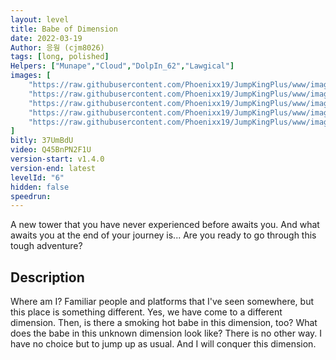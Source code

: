```yaml
---
layout: level
title: Babe of Dimension
date: 2022-03-19
Author: 응웡 (cjm8026)
tags: [long, polished]
Helpers: ["Munape","Cloud","DolpIn_62","Lawgical"]
images: [
    "https://raw.githubusercontent.com/Phoenixx19/JumpKingPlus/www/images/workshop/levels/ws6-banner.png",
    "https://raw.githubusercontent.com/Phoenixx19/JumpKingPlus/www/images/workshop/levels/ws6-2.png",
    "https://raw.githubusercontent.com/Phoenixx19/JumpKingPlus/www/images/workshop/levels/ws6-3.png",
    "https://raw.githubusercontent.com/Phoenixx19/JumpKingPlus/www/images/workshop/levels/ws6-4.png",
    "https://raw.githubusercontent.com/Phoenixx19/JumpKingPlus/www/images/workshop/levels/ws6-5.png",
]
bitly: 37UmBdU
video: Q45BnPN2F1U
version-start: v1.4.0
version-end: latest
levelId: "6"
hidden: false
speedrun:
---
```


A new tower that you have never experienced before awaits you. And what awaits you at the end of your journey is... Are you ready to go through this tough adventure?


<!-- more -->

<div id="description">
    <h2>Description</h2>
    <p>Where am I? Familiar people and platforms that I've seen somewhere, but this place is something different. Yes, we have come to a different dimension. Then, is there a smoking hot babe in this dimension, too? What does the babe in this unknown dimension look like? There is no other way. I have no choice but to jump up as usual. And I will conquer this dimension.</p>
</div>